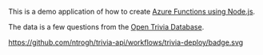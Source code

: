 This is a demo application of how to create [Azure Functions using Node.js](https://docs.microsoft.com/en-us/azure/azure-functions/functions-reference-node?WT.mc_id=triviaapi-github-aapowell).

The data is a few questions from the [Open Trivia Database](https://opentdb.com/).

https://github.com/ntrogh/trivia-api/workflows/trivia-deploy/badge.svg
